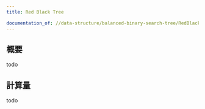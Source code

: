 ```yaml
---
title: Red Black Tree

documentation_of: //data-structure/balanced-binary-search-tree/RedBlackTree.hpp
---
```


## 概要

todo

## 計算量
todo